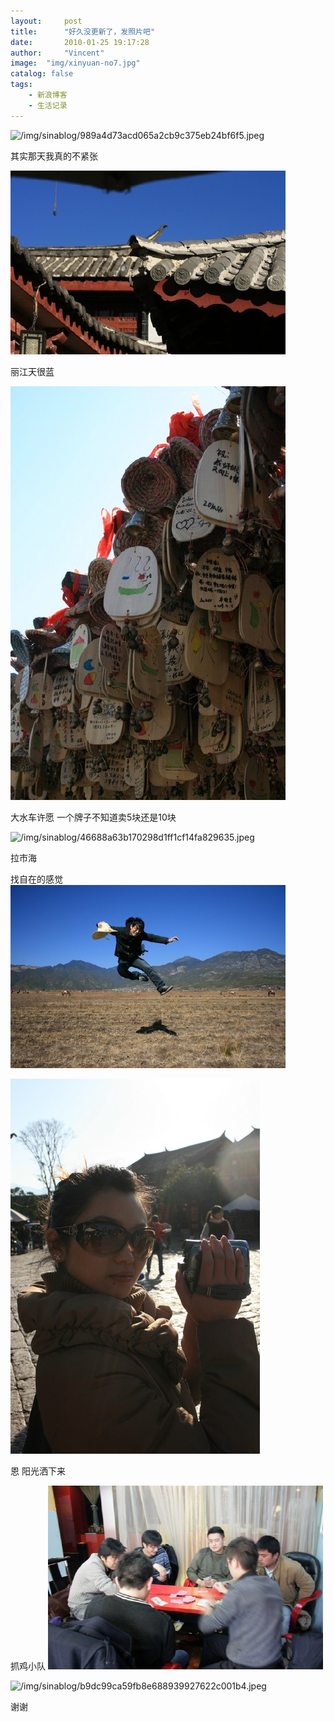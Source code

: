 ```yaml
---
layout:     post
title:      "好久没更新了，发照片吧"
date:       2010-01-25 19:17:28
author:     "Vincent"
image:  "img/xinyuan-no7.jpg"
catalog: false
tags:
    - 新浪博客
    - 生活记录
---
```




![/img/sinablog/989a4d73acd065a2cb9c375eb24bf6f5.jpeg](/img/sinablog/989a4d73acd065a2cb9c375eb24bf6f5.jpeg)

其实那天我真的不紧张



![/img/sinablog/87e83de78afed584c8d1d66bd7746f7f.jpeg](/img/sinablog/87e83de78afed584c8d1d66bd7746f7f.jpeg)


丽江天很蓝

![/img/sinablog/1ce8abd62ebb3dd02a5e81f1b564ad8f.jpeg](/img/sinablog/1ce8abd62ebb3dd02a5e81f1b564ad8f.jpeg)


大水车许愿 一个牌子不知道卖5块还是10块


![/img/sinablog/46688a63b170298d1ff1cf14fa829635.jpeg](/img/sinablog/46688a63b170298d1ff1cf14fa829635.jpeg)


拉市海


找自在的感觉
![/img/sinablog/40cf21b139e56357be5a2b29b8ae182b.jpeg](/img/sinablog/40cf21b139e56357be5a2b29b8ae182b.jpeg)


![/img/sinablog/0216d70b119fb7ad6d41962df2dd3227.jpeg](/img/sinablog/0216d70b119fb7ad6d41962df2dd3227.jpeg)

恩 阳光洒下来


抓鸡小队
![/img/sinablog/775d9b95836ccb16dbcaa284cd9def72.jpeg](/img/sinablog/775d9b95836ccb16dbcaa284cd9def72.jpeg)

![/img/sinablog/b9dc99ca59fb8e688939927622c001b4.jpeg](/img/sinablog/b9dc99ca59fb8e688939927622c001b4.jpeg)

谢谢




